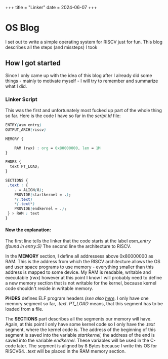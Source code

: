 +++
title = "Linker"
date = 2024-06-07
+++
 

# OS Blog

I set out to write a simple operating system for RISCV just for fun. This blog describes all the steps (and missteps) I took

## How I got started

Since I only came up with the idea of this blog after I already did some things - mainly to motivate myself - I will try to remember and summarize what I did.

### Linker Script

This was the first and unfortunately most fucked up part of the whole thing so far. Here is the code I have so far in the *script.ld* file:

```css
ENTRY(asm_entry)
OUTPUT_ARCH(riscv)

MEMORY {

    RAM (rwx) : org = 0x80000000, len = 1M
}

PHDRS {
  text PT_LOAD;
}

SECTIONS {
 .text : {
    . = ALIGN(8);
    PROVIDE(startkernel = .);
    *(.text)
    *(.text*)
    PROVIDE(endkernel = .);
 } > RAM : text
}
```

#### Now the explanation:
The first line tells the linker that the code starts at the label *asm_entry (found in entry.S)*
The second line the architecture to RISCV.

In the **MEMORY** section, I define all addressess above 0x80000000 as RAM. This is the address from which the RISCV architecture allows the OS and user space programs to use memory - everything smaller than this address is mapped to some device. My RAM is readable, writable and executable (rwx) however at this point I know I will probably need to define a new memory section that is not writable for the kernel, because kernel code shouldn't reside in writable memory.

**PHDRS** defines ELF program headers *(see also [here](https://ftp.gnu.org/old-gnu/Manuals/ld-2.9.1/html_node/ld_23.html)*. I only have one memory segment so far, *.text*. *PT_LOAD* means, that this segment has to be loaded from a file.

The **SECTIONS** part describes all the segments our memory will have. Again, at this point I only have some kernel code so I only have the *.text* segment, where the kernel code is.  The address of the beginning of this segment is saved into the variable *startkernel*, the address of the end is saved into the variable *endkernel*. These variables will be used in the C-code later. The segment is aligned by 8 Bytes because I write this OS for RISCV64. *.text* will be placed in the RAM memory section.

